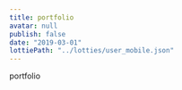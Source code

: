 ```yaml
---
title: portfolio
avatar: null
publish: false
date: "2019-03-01"
lottiePath: "../lotties/user_mobile.json"
---
```


portfolio